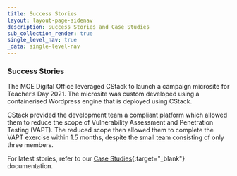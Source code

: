 ```yaml
---
title: Success Stories
layout: layout-page-sidenav
description: Success Stories and Case Studies
sub_collection_render: true
single_level_nav: true
_data: single-level-nav
---
```


### Success Stories

The MOE Digital Office leveraged CStack to launch a campaign microsite for Teacher’s Day 2021. The microsite was custom developed using a containerised Wordpress engine that is deployed using CStack.

CStack provided the development team a compliant platform which allowed them to reduce the scope of Vulnerability Assessment and Penetration Testing (VAPT).  The reduced scope then allowed them to complete the VAPT exercise within 1.5 months, despite the small team consisting of only three members.

For latest stories, refer to our [Case Studies](https://docs.developer.tech.gov.sg/docs/container-stack-user-guide/#/information/case-studies/){:target="_blank"} documentation.
